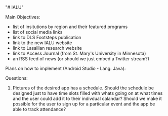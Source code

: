 "# IALU" 

Main Objectives:
* list of insitutions by region and their featured programs
* list of social media links
* link to DLS Footsteps publication
* link to the new IALU website
* link to Lasallian research website
* link to Access Journal (from St. Mary's University in Minnesota)
* an RSS feed of news (or should we just embed a Twitter stream?)

Plans on how to implement (Android Studio - Lang: Java):


Questions:

1) Pictures of the desired app has a schedule. Should the schedule be designed just to have time slots filled with whats going on at what times and the user could add it to their indivdual calandar? Should we make it possible for the user to sign up for a particular event and the app be able to track attendance?







